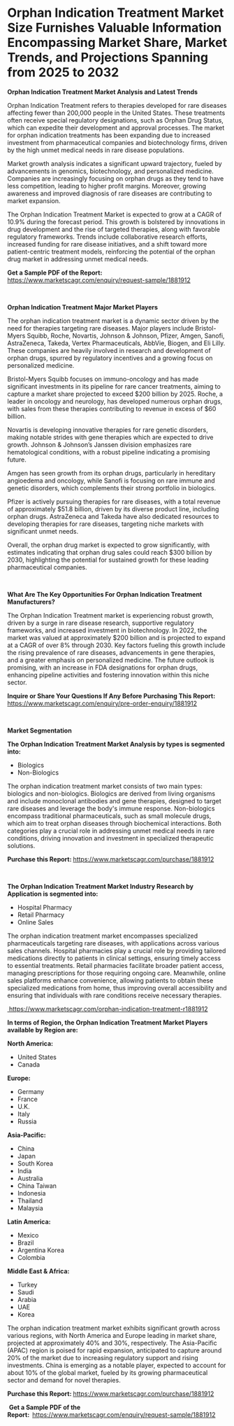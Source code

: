 <p><h1>Orphan Indication Treatment Market Size Furnishes Valuable Information Encompassing Market Share, Market Trends, and Projections Spanning from 2025 to 2032</h1></p><p><strong>Orphan Indication Treatment Market Analysis and Latest Trends</strong></p>
<p><p>Orphan Indication Treatment refers to therapies developed for rare diseases affecting fewer than 200,000 people in the United States. These treatments often receive special regulatory designations, such as Orphan Drug Status, which can expedite their development and approval processes. The market for orphan indication treatments has been expanding due to increased investment from pharmaceutical companies and biotechnology firms, driven by the high unmet medical needs in rare disease populations. </p><p>Market growth analysis indicates a significant upward trajectory, fueled by advancements in genomics, biotechnology, and personalized medicine. Companies are increasingly focusing on orphan drugs as they tend to have less competition, leading to higher profit margins. Moreover, growing awareness and improved diagnosis of rare diseases are contributing to market expansion.</p><p>The Orphan Indication Treatment Market is expected to grow at a CAGR of 10.9% during the forecast period. This growth is bolstered by innovations in drug development and the rise of targeted therapies, along with favorable regulatory frameworks. Trends include collaborative research efforts, increased funding for rare disease initiatives, and a shift toward more patient-centric treatment models, reinforcing the potential of the orphan drug market in addressing unmet medical needs.</p></p>
<p><strong>Get a Sample PDF of the Report:&nbsp;</strong> <a href="https://www.marketscagr.com/enquiry/request-sample/1881912?utm_campaign=1166&utm_medium=2&utm_source=Github&utm_content=ia&utm_term=19042025&utm_id=orphan-indication-treatment">https://www.marketscagr.com/enquiry/request-sample/1881912</a></p>
<p>&nbsp;</p>
<p><strong>Orphan Indication Treatment Major Market Players</strong></p>
<p><p>The orphan indication treatment market is a dynamic sector driven by the need for therapies targeting rare diseases. Major players include Bristol-Myers Squibb, Roche, Novartis, Johnson & Johnson, Pfizer, Amgen, Sanofi, AstraZeneca, Takeda, Vertex Pharmaceuticals, AbbVie, Biogen, and Eli Lilly. These companies are heavily involved in research and development of orphan drugs, spurred by regulatory incentives and a growing focus on personalized medicine.</p><p>Bristol-Myers Squibb focuses on immuno-oncology and has made significant investments in its pipeline for rare cancer treatments, aiming to capture a market share projected to exceed $200 billion by 2025. Roche, a leader in oncology and neurology, has developed numerous orphan drugs, with sales from these therapies contributing to revenue in excess of $60 billion.</p><p>Novartis is developing innovative therapies for rare genetic disorders, making notable strides with gene therapies which are expected to drive growth. Johnson & Johnson’s Janssen division emphasizes rare hematological conditions, with a robust pipeline indicating a promising future.</p><p>Amgen has seen growth from its orphan drugs, particularly in hereditary angioedema and oncology, while Sanofi is focusing on rare immune and genetic disorders, which complements their strong portfolio in biologics.</p><p>Pfizer is actively pursuing therapies for rare diseases, with a total revenue of approximately $51.8 billion, driven by its diverse product line, including orphan drugs. AstraZeneca and Takeda have also dedicated resources to developing therapies for rare diseases, targeting niche markets with significant unmet needs.</p><p>Overall, the orphan drug market is expected to grow significantly, with estimates indicating that orphan drug sales could reach $300 billion by 2030, highlighting the potential for sustained growth for these leading pharmaceutical companies.</p></p>
<p>&nbsp;</p>
<p><strong>What Are The Key Opportunities For Orphan Indication Treatment Manufacturers?</strong></p>
<p><p>The Orphan Indication Treatment market is experiencing robust growth, driven by a surge in rare disease research, supportive regulatory frameworks, and increased investment in biotechnology. In 2022, the market was valued at approximately $200 billion and is projected to expand at a CAGR of over 8% through 2030. Key factors fueling this growth include the rising prevalence of rare diseases, advancements in gene therapies, and a greater emphasis on personalized medicine. The future outlook is promising, with an increase in FDA designations for orphan drugs, enhancing pipeline activities and fostering innovation within this niche sector.</p></p>
<p><strong>Inquire or Share Your Questions If Any Before Purchasing This Report:</strong> <a href="https://www.marketscagr.com/enquiry/pre-order-enquiry/1881912?utm_campaign=1166&utm_medium=2&utm_source=Github&utm_content=ia&utm_term=19042025&utm_id=orphan-indication-treatment">https://www.marketscagr.com/enquiry/pre-order-enquiry/1881912</a></p>
<p>&nbsp;</p>
<p><strong>Market Segmentation</strong></p>
<p><strong>The Orphan Indication Treatment Market Analysis by types is segmented into:</strong></p>
<p><ul><li>Biologics</li><li>Non-Biologics</li></ul></p>
<p><p>The orphan indication treatment market consists of two main types: biologics and non-biologics. Biologics are derived from living organisms and include monoclonal antibodies and gene therapies, designed to target rare diseases and leverage the body's immune response. Non-biologics encompass traditional pharmaceuticals, such as small molecule drugs, which aim to treat orphan diseases through biochemical interactions. Both categories play a crucial role in addressing unmet medical needs in rare conditions, driving innovation and investment in specialized therapeutic solutions.</p></p>
<p><strong>Purchase this Report:&nbsp;</strong><a href="https://www.marketscagr.com/purchase/1881912?utm_campaign=1166&utm_medium=2&utm_source=Github&utm_content=ia&utm_term=19042025&utm_id=orphan-indication-treatment">https://www.marketscagr.com/purchase/1881912</a></p>
<p>&nbsp;</p>
<p><strong>The Orphan Indication Treatment Market Industry Research by Application is segmented into:</strong></p>
<p><ul><li>Hospital Pharmacy</li><li>Retail Pharmacy</li><li>Online Sales</li></ul></p>
<p><p>The orphan indication treatment market encompasses specialized pharmaceuticals targeting rare diseases, with applications across various sales channels. Hospital pharmacies play a crucial role by providing tailored medications directly to patients in clinical settings, ensuring timely access to essential treatments. Retail pharmacies facilitate broader patient access, managing prescriptions for those requiring ongoing care. Meanwhile, online sales platforms enhance convenience, allowing patients to obtain these specialized medications from home, thus improving overall accessibility and ensuring that individuals with rare conditions receive necessary therapies.</p></p>
<p><a href="https://www.marketscagr.com/orphan-indication-treatment-r1881912?utm_campaign=1166&utm_medium=2&utm_source=Github&utm_content=ia&utm_term=19042025&utm_id=orphan-indication-treatment">&nbsp;https://www.marketscagr.com/orphan-indication-treatment-r1881912</a></p>
<p><strong>In terms of Region, the Orphan Indication Treatment Market Players available by Region are:</strong></p>
<p>
    <p> <strong> North America: </strong>
        <ul>
            <li>United States</li>
            <li>Canada</li>
        </ul>
        </p> 
    <p> <strong> Europe: </strong>
        <ul>
            <li>Germany</li>
            <li>France</li>
            <li>U.K.</li>
            <li>Italy</li>
            <li>Russia</li>
        </ul>
        </p> 
    <p> <strong> Asia-Pacific: </strong>
        <ul>
            <li>China</li>
            <li>Japan</li>
            <li>South Korea</li>
            <li>India</li>
            <li>Australia</li>
            <li>China Taiwan</li>
            <li>Indonesia</li>
            <li>Thailand</li>
            <li>Malaysia</li>
        </ul>
        </p> 
    <p> <strong> Latin America: </strong>
        <ul>
            <li>Mexico</li>
            <li>Brazil</li>
            <li>Argentina Korea</li>
            <li>Colombia</li>
        </ul>
        </p> 
    <p> <strong> Middle East & Africa: </strong>
        <ul>
            <li>Turkey</li>
            <li>Saudi</li>
            <li>Arabia</li>
            <li>UAE</li>
            <li>Korea</li>
        </ul>
    </p>
    </p>
<p><p>The orphan indication treatment market exhibits significant growth across various regions, with North America and Europe leading in market share, projected at approximately 40% and 30%, respectively. The Asia-Pacific (APAC) region is poised for rapid expansion, anticipated to capture around 20% of the market due to increasing regulatory support and rising investments. China is emerging as a notable player, expected to account for about 10% of the global market, fueled by its growing pharmaceutical sector and demand for novel therapies.</p></p>
<p><strong>Purchase this Report: </strong><a href="https://www.marketscagr.com/purchase/1881912?utm_campaign=1166&utm_medium=2&utm_source=Github&utm_content=ia&utm_term=19042025&utm_id=orphan-indication-treatment">https://www.marketscagr.com/purchase/1881912</a></p>
<p>&nbsp;<strong>Get a Sample PDF of the Report:&nbsp;&nbsp;</strong><a href="https://www.marketscagr.com/enquiry/request-sample/1881912?utm_campaign=1166&utm_medium=2&utm_source=Github&utm_content=ia&utm_term=19042025&utm_id=orphan-indication-treatment">https://www.marketscagr.com/enquiry/request-sample/1881912</a></p>
<p><strong></strong></p>
<p><p></p><p></p><p></p></p>